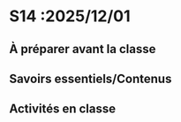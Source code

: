 # S14 :<!-- varexp:begin S14 -->2025/12/01<!-- varexp:end --> 

## À préparer avant la classe


## Savoirs essentiels/Contenus


## Activités en classe

